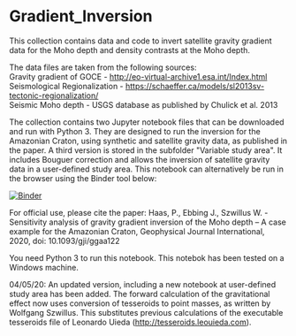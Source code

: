 # Gradient_Inversion

This collection contains data and code to invert satellite gravity gradient data for the Moho depth and density contrasts at the Moho depth.

The data files are taken from the following sources: \
Gravity gradient of GOCE - http://eo-virtual-archive1.esa.int/Index.html \
Seismological Regionalization - https://schaeffer.ca/models/sl2013sv-tectonic-regionalization/ \
Seismic Moho depth - USGS database as published by Chulick et al. 2013

The collection contains two Jupyter notebook files that can be downloaded and run with Python 3. They are designed to run the inversion for the Amazonian Craton, using synthetic and satellite gravity data, as published in the paper. 
A third version is stored in the subfolder "Variable study area". It includes Bouguer correction and allows the inversion of satellite gravity data in a user-defined study area. This notebook can alternatively be run in the browser using the Binder tool below:

[![Binder](https://mybinder.org/badge_logo.svg)](https://mybinder.org/v2/gh/peterH105/Gradient_Inversion/master)

For official use, please cite the paper: Haas, P., Ebbing J., Szwillus W. - Sensitivity analysis of gravity gradient inversion of the Moho depth – A case example for the Amazonian Craton, Geophysical Journal International, 2020, doi: 10.1093/gji/ggaa122

You need Python 3 to run this notebook. This notebok has been tested on a Windows machine.

04/05/20: An updated version, including a new notebook at user-defined study area has been added. The forward calculation of the gravitational effect now uses conversion of tesseroids to point masses, as written by Wolfgang Szwillus. This substitutes previous calculations of the executable tesseroids file of Leonardo Uieda (http://tesseroids.leouieda.com).

